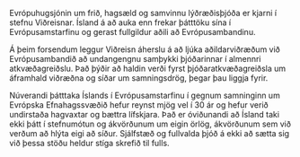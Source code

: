 Evrópuhugsjónin um frið, hagsæld og samvinnu lýðræðisþjóða er kjarni í stefnu Viðreisnar. Ísland á að auka enn frekar þátttöku sína í Evrópusamstarfinu og gerast fullgildur aðili að Evrópusambandinu.
 
Á þeim forsendum leggur Viðreisn áherslu á að ljúka aðildarviðræðum við Evrópusambandið að undangengnu samþykki þjóðarinnar í almennri atkvæðagreiðslu. Það þýðir að haldin verði fyrst þjóðaratkvæðagreiðsla um áframhald viðræðna og síðar um samningsdrög, þegar þau liggja fyrir.

Núverandi þátttaka Íslands í Evrópusamstarfinu í gegnum samninginn um Evrópska Efnahagssvæðið hefur reynst mjög vel í 30 ár og hefur verið undirstaða hagvaxtar og bættra lífskjara. Það er óviðunandi að Ísland taki ekki þátt í stefnumótun og ákvörðunum um eigin örlög, ákvörðunum sem við verðum að hlýta eigi að síður. Sjálfstæð og fullvalda þjóð á ekki að sætta sig við þessa stöðu heldur stíga skrefið til fulls.
